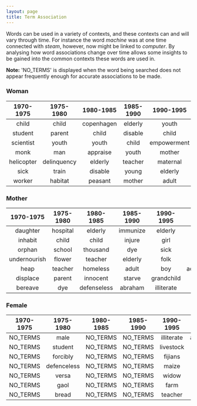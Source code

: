 ```yaml
---
layout: page
title: Term Association
---
```


Words can be used in a variety of contexts, and these contexts can and will vary through time. For instance the word *machine* was at one time connected with *steam*, however, now might be linked to *computer*. By analysing how word associations change over time allows some insights to be gained into the common contexts these words are used in.

**Note:** 'NO_TERMS' is displayed when the word being searched does not appear frequently enough for accurate associations to be made.

### Woman

|1970-1975|1975-1980|1980-1985|1985-1990|1990-1995|1995-2000|2000-2005|2005-2010|2010-2015|
|:----:|:----:|:----:|:----:|:----:|:----:|:----:|:----:|:----:|
|child|child|copenhagen|elderly|youth|young|girl|child|jong|
|student|parent|child|disable|child|youth|child|gender|gender|
|scientist|youth|youth|child|empowerment|pornography|empowerment|kuwaiti|boy|
|monk|man|appraise|youth|mother|girl|elderly|youth|disadvantage|
|helicopter|delinquency|elderly|teacher|maternal|boy|youth|young|sexual|
|sick|train|disable|young|elderly|elderly|adolescent|empowerment|child|
|worker|habitat|peasant|mother|adult|beijing|gender|girl|girl|

### Mother

|1970-1975|1975-1980|1980-1985|1985-1990|1990-1995|1995-2000|2000-2005|2005-2010|2010-2015|
|:----:|:----:|:----:|:----:|:----:|:----:|:----:|:----:|:----:|
|daughter|hospital|elderly|immunize|elderly|teresa|parent|tongue|baby|
|inhabit|child|child|injure|girl|diana|elderly|starve|tongue|
|orphan|school|thousand|dye|sick|adult|boy|elderly|husband|
|undernourish|flower|teacher|elderly|folk|boy|teacher|creator|boy|
|heap|teacher|homeless|adult|boy|adolescent|starve|grandchild|adam|
|displace|parent|innocent|starve|grandchild|orphan|girl|beauty|creature|
|bereave|dye|defenseless|abraham|illiterate|youth|adult|creature|grandchild|

### Female

|1970-1975|1975-1980|1980-1985|1985-1990|1990-1995|1995-2000|2000-2005|2005-2010|2010-2015|
|:----:|:----:|:----:|:----:|:----:|:----:|:----:|:----:|:----:|
|NO_TERMS|male|NO_TERMS|NO_TERMS|illiterate|academia|eln|illustrious|genital|
|NO_TERMS|student|NO_TERMS|NO_TERMS|livestock|disable|student|préval|mutilation|
|NO_TERMS|forcibly|NO_TERMS|NO_TERMS|fijians|elderly|male|princess|male|
|NO_TERMS|defenceless|NO_TERMS|NO_TERMS|maize|nepalese|boy|jan|parliamentarian|
|NO_TERMS|versa|NO_TERMS|NO_TERMS|widow|tamil|transmission|eduardo|deputy|
|NO_TERMS|gaol|NO_TERMS|NO_TERMS|farm|educate|sharif|pierre|bachelet|
|NO_TERMS|bread|NO_TERMS|NO_TERMS|teacher|girl|disable|ahmed|student|